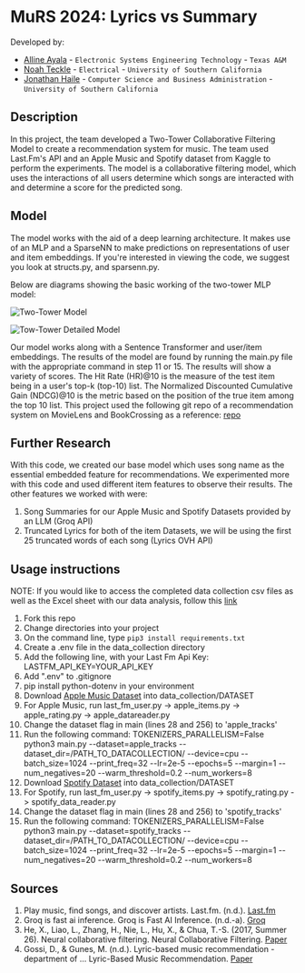 # MuRS 2024: Lyrics vs Summary

Developed by: 
- [Alline Ayala](https://github.com/ayalaa04) - `Electronic Systems Engineering Technology` - `Texas A&M`
- [Noah Teckle](https://github.com/nteckle99) - `Electrical` - `University of Southern California` 
- [Jonathan Haile](https://github.com/jonathanhaile1) - `Computer Science and Business Administration` - `University of Southern California` 

## Description
In this project, the team developed a Two-Tower Collaborative Filtering Model to create a recommendation system for music. The team used Last.Fm's API and an Apple Music and Spotify dataset from Kaggle to perform the experiments. The model is a collaborative filtering model, which uses the interactions of all users determine which songs are interacted with and determine a score for the predicted song. 

## Model
The model works with the aid of a deep learning architecture. It makes use of an MLP and a SparseNN to make predictions on representations of user and item embeddings. If you're interested in viewing the code, we suggest you look at structs.py, and sparsenn.py. 

Below are diagrams showing the basic working of the two-tower MLP model:

![Two-Tower Model](model_flowchart.png)

![Tow-Tower Detailed Model](detailed_model_flowchart.png)

Our model works along with a Sentence Transformer and user/item embeddings. The results of the model are found by running the main.py file with the appropriate command in step 11 or 15. The results will show a variety of scores. The Hit Rate (HR)@10 is the measure of the test item being in a user's top-k (top-10) list. The Normalized Discounted Cumulative Gain (NDCG)@10 is the metric based on the position of the true item among the top 10 list. This project used the following git repo of a recommendation system on MovieLens and BookCrossing as a reference: [repo](https://github.com/lkp411/BiasedUserHistorySynthesis)

## Further Research
With this code, we created our base model which uses song name as the essential embedded feature for recommendations. We experimented more with this code and used different item features to observe their results. The other features we worked with were:
1. Song Summaries for our Apple Music and Spotify Datasets provided by an LLM (Groq API)
2. Truncated Lyrics for both of the item Datasets, we will be using the first 25 truncated words of each song (Lyrics OVH API)

## Usage instructions
<!--
Give details on how to install fork and install your project. You can get all of the python dependencies for your project by typing `pip3 freeze requirements.txt` on the system that runs your project. Add the generated `requirements.txt` to this repo.
-->
NOTE: If you would like to access the completed data collection csv files as well as the Excel sheet with our data analysis, follow this [link](https://drive.google.com/drive/folders/1zmNw5xfLJT4QWMbdSXYyBXe1U2TYLTTI?usp=sharing)

1. Fork this repo
2. Change directories into your project
3. On the command line, type `pip3 install requirements.txt`
4. Create a .env file in the data_collection directory
5. Add the following line, with your Last Fm Api Key: LASTFM_API_KEY=YOUR_API_KEY
6. Add ".env" to .gitignore
7. pip install python-dotenv in your environment
8. Download [Apple Music Dataset](https://www.kaggle.com/datasets/kanchana1990/apple-music-dataset-10000-tracks-uncovered) into data_collection/DATASET
9. For Apple Music, run last_fm_user.py -> apple_items.py -> apple_rating.py -> apple_datareader.py
10. Change the dataset flag in main (lines 28 and 256) to 'apple_tracks'
11. Run the following command: TOKENIZERS_PARALLELISM=False python3 main.py --dataset=apple_tracks --dataset_dir=/PATH_TO_DATACOLLECTION/ --device=cpu --batch_size=1024 --print_freq=32 --lr=2e-5 --epochs=5 --margin=1 --num_negatives=20 --warm_threshold=0.2 --num_workers=8
12. Download [Spotify Dataset](https://www.kaggle.com/datasets/maharshipandya/-spotify-tracks-dataset) into data_collection/DATASET
13. For Spotify, run last_fm_user.py -> spotify_items.py -> spotify_rating.py -> spotify_data_reader.py
14. Change the dataset flag in main (lines 28 and 256) to 'spotify_tracks'
15. Run the following command: TOKENIZERS_PARALLELISM=False python3 main.py --dataset=spotify_tracks --dataset_dir=/PATH_TO_DATACOLLECTION/ --device=cpu --batch_size=1024 --print_freq=32 --lr=2e-5 --epochs=5 --margin=1 --num_negatives=20 --warm_threshold=0.2 --num_workers=8

## Sources
1. Play music, find songs, and discover artists. Last.fm. (n.d.). [Last.fm](https://www.last.fm/)
2. Groq is fast ai inference. Groq is Fast AI Inference. (n.d.-a). [Groq](https://groq.com/?_gl=1%2A1n32j2o%2A_ga%2AMTA3MTY1MTQzNS4xNzIxOTQ4ODc4%2A_ga_4TD0X2GEZG%2AMTcyMjQ3MzI1Ni4zLjEuMTcyMjQ3MzI2Mi41NC4wLjA)
3. He, X., Liao, L., Zhang, H., Nie, L., Hu, X., & Chua, T.-S. (2017, Summer 26). Neural collaborative filtering. Neural Collaborative Filtering. [Paper](https://arxiv.org/pdf/1708.05031)
4. Gossi, D., & Gunes, M. (n.d.). Lyric-based music recommendation - department of ... Lyric-Based Music Recommendation. [Paper](https://www.cs.virginia.edu/~hw5x/Course/TextMining-2019Spring/docs/presentation/bea3ch.pdf)
